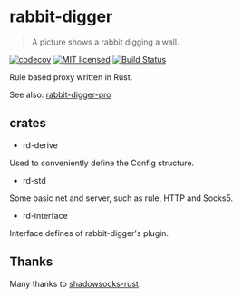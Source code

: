 # rabbit-digger

> A picture shows a rabbit digging a wall.

[![codecov][codecov-badge]][codecov-url]
[![MIT licensed][mit-badge]][mit-url]
[![Build Status][actions-badge]][actions-url]

[codecov-badge]: https://codecov.io/gh/rabbit-digger/rabbit-digger/branch/main/graph/badge.svg?token=VM9N0IGMWE
[mit-badge]: https://img.shields.io/badge/license-MIT-blue.svg
[actions-badge]: https://github.com/rabbit-digger/rabbit-digger/workflows/Build/badge.svg

[codecov-url]: https://codecov.io/gh/rabbit-digger/rabbit-digger
[mit-url]: https://github.com/rabbit-digger/rabbit-digger/blob/master/LICENSE
[actions-url]: https://github.com/rabbit-digger/rabbit-digger/actions?query=workflow%3ABuild+branch%3Amain

Rule based proxy written in Rust.

See also: [rabbit-digger-pro](https://github.com/rabbit-digger/rabbit-digger-pro)

## crates

* rd-derive

Used to conveniently define the Config structure.

* rd-std

Some basic net and server, such as rule, HTTP and Socks5.

* rd-interface

Interface defines of rabbit-digger's plugin.

## Thanks

Many thanks to [shadowsocks-rust](https://github.com/shadowsocks/shadowsocks-rust).
